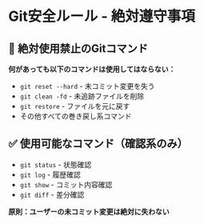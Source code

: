 # Git安全ルール - 絶対遵守事項

## 🚨 絶対使用禁止のGitコマンド

**何があっても以下のコマンドは使用してはならない：**

- `git reset --hard` - 未コミット変更を失う
- `git clean -fd` - 未追跡ファイルを削除
- `git restore` - ファイルを元に戻す
- その他すべての巻き戻し系コマンド

## ✅ 使用可能なコマンド（確認系のみ）

- `git status` - 状態確認
- `git log` - 履歴確認
- `git show` - コミット内容確認
- `git diff` - 差分確認

**原則：ユーザーの未コミット変更は絶対に失わない**